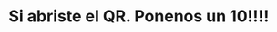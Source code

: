 <h1>Si abriste el QR. Ponenos un 10!!!! </h1>
<img src="https://cdn.memegenerator.es/imagenes/memes/full/13/60/13601707.jpg" alt="">
